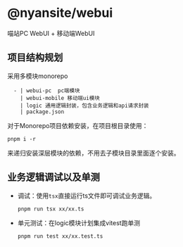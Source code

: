 # @nyansite/webui

喵站PC WebUI + 移动端WebUI

## 项目结构规划

采用多模块monorepo

```
  - | webui-pc  pc端模块
    | webui-mobile 移动端ui模块
    | logic 通用逻辑封装，包含业务逻辑和api请求封装
    | package.json
```

对于Monorepo项目依赖安装，在项目根目录使用：

```shell
pnpm i -r
```

来递归安装深层模块的依赖，不用去子模块目录里面逐个安装。

## 业务逻辑调试以及单测

- 调试：使用`tsx`直接运行ts文件即可调试业务逻辑。
  ```shell
  pnpm run tsx xx/xx.ts
  ```
- 单元测试：在logic模块计划集成vitest跑单测
  ```shell
  pnpm run test xx/xx.test.ts
  ```
